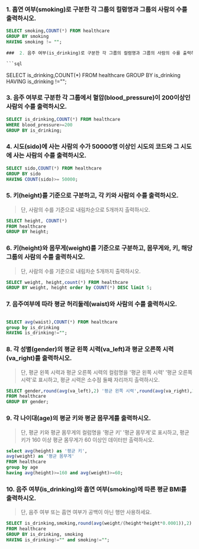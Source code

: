 ###  1. 흡연 여부(smoking)로 구분한 각 그룹의 컬렴명과 그룹의 사람의 수를 출력하시오.

```sql
SELECT smoking,COUNT(*) FROM healthcare 
GROUP BY smoking 
HAVING smoking != "";
 
###  2. 음주 여부(is_drinking)로 구분한 각 그룹의 컬렴명과 그룹의 사람의 수를 출력하시오.

```sql 
```
SELECT is_drinking,COUNT(*) FROM healthcare
GROUP BY is_drinking
HAVING is_drinking !="";

### 3. 음주 여부로 구분한 각 그룹에서 혈압(blood_pressure)이 200이상인 사람의 수를 출력하시오.

```sql
SELECT is_drinking,COUNT(*) FROM healthcare
WHERE blood_pressure>=200
GROUP BY is_drinking;

```

### 4. 시도(sido)에 사는 사람의 수가 50000명 이상인 시도의 코드와 그 시도에 사는 사람의 수를 출력하시오.

```sql
SELECT sido,COUNT(*) FROM healthcare
GROUP BY sido
HAVING COUNT(sido)>= 50000;

```

### 5. 키(height)를 기준으로 구분하고, 각 키와 사람의 수를 출력하시오.

> 단, 사람의 수를 기준으로 내림차순으로 5개까지 출력하시오.

```sql
SELECT height, COUNT(*)
FROM healthcare
GROUP BY height;
```

### 6. 키(height)와 몸무게(weight)를 기준으로 구분하고, 몸무게와, 키, 해당 그룹의 사람의 수를 출력하시오. 

> 단, 사람의 수를 기준으로 내림차순 5개까지 출력하시오.

```sql
SELECT weight, height,count(*) FROM healthcare
GROUP BY weight, height order by COUNT(*) DESC limit 5;


```

### 7. 음주여부에 따라 평균 허리둘레(waist)와 사람의 수를 출력하시오.

```sql 

SELECT avg(waist),COUNT(*) FROM healthcare
group by is_drinking
HAVING is_drinking!="";
``` 

### 8. 각 성별(gender)의 평균 왼쪽 시력(va_left)과 평균 오른쪽 시력(va_right)를 출력하시오.

> 단, 평균 왼쪽 시력과 평균 오른쪽 시력의 컬럼명을 '평균 왼쪽 시력' '평균 오른쪽 시력'로 표시하고, 평균 시력은 소수점 둘째 자리까지 출력하시오.

```sql
SELECT gender,round(avg(va_left),2) '평균 왼쪽 시력',round(avg(va_right),2) '평균 오른쪽 시력'
FROM healthcare
GROUP BY gender;
```

### 9. 각 나이대(age)의 평균 키와 평균 몸무게를 출력하시오.

> 단, 평균 키와 평균 몸무게의 컬럼명을 '평균 키' '평균 몸무게'로 표시하고, 평균키가 160 이상 평균 몸무게가 60 이상인 데이터만 출력하시오.

```sql
select avg(height) as '평균 키',
avg(weight) as '평균 몸무게'
FROM healthcare
group by age
having avg(height)>=160 and avg(weight)>=60;


```

### 10. 음주 여부(is_drinking)와 흡연 여부(smoking)에 따른 평균 BMI를 출력하시오.

> 단, 음주 여부 또는 흡연 여부가 공백이 아닌 행만 사용하세요.

```sql
SELECT is_drinking,smoking,round(avg(weight/(height*height*0.0001)),2) as '평균BMI'
FROM healthcare
GROUP BY is_drinking, smoking
HAVING is_drinking!="" and smoking!="";


```